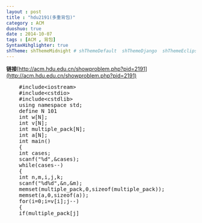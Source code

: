 ```yaml
---
layout : post
title : "hdu2191(多重背包)"
category : ACM
duoshuo: true
date : 2014-10-07
tags : [ACM , 背包]
SyntaxHihglighter: true
shTheme: shThemeMidnight # shThemeDefault  shThemeDjango  shThemeEclipse  shThemeEmacs  shThemeFadeToGrey  shThemeMidnight  shThemeRDark
---
```


**链接**[http://acm.hdu.edu.cn/showproblem.php?pid=2191](http://acm.hdu.edu.cn/showproblem.php?pid=2191)

<!-- more -->

<pre class="brush: c; ">
	#include&lt;iostream&gt;
	#include&lt;cstdio&gt;
	#include&lt;cstdlib&gt;
	using namespace std;
	define N 101
	int w[N];
	int v[N];
	int multiple_pack[N];
	int a[N];
	int main()
	{
	int cases;
	scanf("%d",&cases);
	while(cases--)
	{
	int n,m,i,j,k;
	scanf("%d%d",&n,&m);
	memset(multiple_pack,0,sizeof(multiple_pack));
	memset(a,0,sizeof(a));
	for(i=0;i<m;i++)
	scanf("%d%d%d",&v[i],&w[i],&a[i]);
	for(i=0;i<m;i++)
	for(k=0;k<a[i];k++)
	for(j=n;j>=v[i];j--)
	{
	if(multiple_pack[j]<multiple_pack[j-v[i]]+w[i])
	multiple_pack[j]=multiple_pack[j-v[i]]+w[i];
	}
	printf("%d\n",multiple_pack[n]);
	}
	return 0;
	}
</pre>
